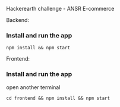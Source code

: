 Hackerearth challenge - ANSR E-commerce

Backend:
### Install and run the app

`npm install && npm start`

Frontend:
### Install and run the app

open another terminal

`cd frontend && npm install && npm start`

